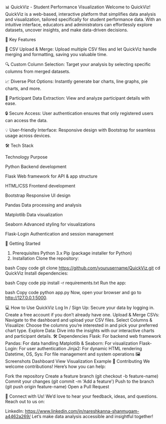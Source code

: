 📊 QuickViz - Student Performance Visualization
Welcome to QuickViz! QuickViz is a web-based, interactive platform that simplifies data analysis and visualization, tailored specifically for student performance data. With an intuitive interface, educators and administrators can effortlessly explore datasets, uncover insights, and make data-driven decisions.

🌟 Key Features

📂 CSV Upload & Merge: Upload multiple CSV files and let QuickViz handle merging and formatting, saving you valuable time.

🔍 Custom Column Selection: Target your analysis by selecting specific columns from merged datasets.

📈 Diverse Plot Options: Instantly generate bar charts, line graphs, pie charts, and more.

👥 Participant Data Extraction: View and analyze participant details with ease.

🔒 Secure Access: User authentication ensures that only registered users can access the data.

💡 User-friendly Interface: Responsive design with Bootstrap for seamless usage across devices.


🛠️ Tech Stack

Technology	Purpose

Python	Backend development

Flask	Web framework for API & app structure

HTML/CSS	Frontend development

Bootstrap	Responsive UI design

Pandas	Data processing and analysis

Matplotlib	Data visualization

Seaborn	Advanced styling for visualizations

Flask-Login	Authentication and session management

🚀 Getting Started
1. Prerequisites
Python 3.x
Pip (package installer for Python)
2. Installation
Clone the repository:

bash
Copy code
git clone https://github.com/yourusername/QuickViz.git
cd QuickViz
Install dependencies:

bash
Copy code
pip install -r requirements.txt
Run the app:

bash
Copy code
python app.py
Now, open your browser and go to http://127.0.0.1:5000.

💻 How to Use QuickViz
Log In / Sign Up: Secure your data by logging in. Create a free account if you don’t already have one.
Upload & Merge CSVs: Navigate to the dashboard and upload your CSV files.
Select Columns & Visualize: Choose the columns you’re interested in and pick your preferred chart type.
Explore Data: Dive into the insights with our interactive charts and participant details.
🛠️ Dependencies
Flask: For backend web framework
Pandas: For data handling
Matplotlib & Seaborn: For visualization
Flask-Login: For user authentication
Jinja2: For dynamic HTML rendering
Datetime, OS, Sys: For file management and system operations
🖼️ Screenshots
Dashboard View	Visualization Example
🤝 Contributing
We welcome contributions! Here’s how you can help:

Fork the repository
Create a feature branch (git checkout -b feature-name)
Commit your changes (git commit -m 'Add a feature')
Push to the branch (git push origin feature-name)
Open a Pull Request


💬 Connect with Us!
We’d love to hear your feedback, ideas, and questions. Reach out to us on:

LinkedIn: https://www.linkedin.com/in/nareshkanna-shanmugam-a4462a269/
Let’s make data analysis accessible and insightful together!
